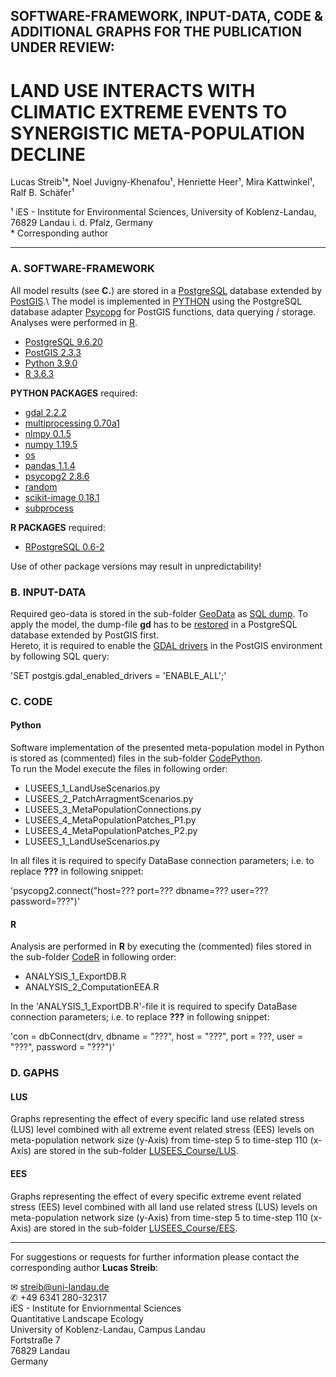 
## SOFTWARE-FRAMEWORK, INPUT-DATA, CODE & ADDITIONAL GRAPHS FOR THE PUBLICATION UNDER REVIEW:

# LAND USE INTERACTS WITH CLIMATIC EXTREME EVENTS TO SYNERGISTIC META-POPULATION DECLINE

Lucas Streib¹*, Noel Juvigny-Khenafou¹, Henriette Heer¹, Mira Kattwinkel¹, Ralf B. Schäfer¹

¹ iES - Institute for Environmental Sciences, University of Koblenz-Landau, 76829 Landau i. d. Pfalz, Germany\
\* Corresponding author

-----

### A. SOFTWARE-FRAMEWORK

All model results (see **C.**) are stored in a [PostgreSQL](https://www.postgresql.org/) database extended by [PostGIS](https://postgis.net/).\ 
The model is implemented in [PYTHON](https://www.python.org/) using the PostgreSQL database adapter [Psycopg](http://initd.org/psycopg/docs/index.html) for PostGIS functions, data querying / storage.\
Analyses were performed in [R](https://www.r-project.org/).

- [PostgreSQL 9.6.20](https://www.postgresql.org/docs/9.6/release-9-6-20.html)
- [PostGIS 2.3.3](https://postgis.net/2017/07/01/postgis-2.3.3/)
- [Python 3.9.0](https://www.python.org/downloads/release/python-390/)
- [R 3.6.3](https://cran.r-project.org/src/base/R-3/)

**PYTHON PACKAGES** required: 
- [gdal 2.2.2](https://pypi.org/project/pygdal/)
- [multiprocessing 0.70a1](https://pypi.org/project/multiprocess/)
- [nlmpy 0.1.5](https://pypi.org/project/nlmpy/)
- [numpy 1.19.5](https://pypi.org/project/numpy/)
- [os](https://docs.python.org/3/library/os.html)
- [pandas 1.1.4](https://pandas.pydata.org/)
- [psycopg2 2.8.6](https://pypi.org/project/psycopg2/)
- [random](https://docs.python.org/3/library/random.html)
- [scikit-image 0.18.1](http://scikit-image.org/docs/dev/api/skimage.graph.html) 
- [subprocess](https://docs.python.org/3/library/subprocess.html)

**R PACKAGES** required: 
- [RPostgreSQL 0.6-2](https://cran.r-project.org/web/packages/RPostgreSQL/index.html)

Use of other package versions may result in unpredictability!

### B. INPUT-DATA

Required geo-data is stored in the sub-folder [GeoData](https://github.com/luclucky/LUSEES/tree/main/GeoData) as [SQL dump](https://www.postgresql.org/docs/9.6/backup.html). 
To apply the model, the dump-file **gd** has to be [restored](https://www.postgresql.org/docs/9.6/app-pgrestore.html) in a PostgreSQL database extended by PostGIS first.\
Hereto, it is required to enable the [GDAL drivers](https://postgis.net/docs/postgis_gdal_enabled_drivers.html) in the PostGIS environment by following SQL query:

'SET postgis.gdal_enabled_drivers = 'ENABLE_ALL';'

### C. CODE

#### Python

Software implementation of the presented meta-population model in Python is stored as (commented) files in the sub-folder [CodePython](https://github.com/luclucky/LUSEES/tree/main/CodePython).\
To run the Model execute the files in following order:

- LUSEES_1_LandUseScenarios.py 
- LUSEES_2_PatchArragmentScenarios.py
- LUSEES_3_MetaPopulationConnections.py
- LUSEES_4_MetaPopulationPatches_P1.py
- LUSEES_4_MetaPopulationPatches_P2.py
- LUSEES_1_LandUseScenarios.py

In all files it is required to specify DataBase connection parameters; i.e. to replace **???** in following snippet:

'psycopg2.connect("host=??? port=??? dbname=??? user=??? password=???")' 

#### R

Analysis are performed in **R** by executing the (commented) files stored in the sub-folder [CodeR](https://github.com/luclucky/LUSEES/tree/main/CodeR) in following order:

- ANALYSIS_1_ExportDB.R
- ANALYSIS_2_ComputationEEA.R

In the 'ANALYSIS_1_ExportDB.R'-file it is required to specify DataBase connection parameters; i.e. to replace **???** in following snippet:

'con = dbConnect(drv, dbname = "???", host = "???", port = ???, user = "???", password = "???")'

### D. GAPHS

#### LUS

Graphs representing the effect of every specific land use related stress (LUS) level combined with all extreme event related stress (EES) levels on meta-population network size (y-Axis) from time-step 5 to time-step 110 (x-Axis) are stored in the sub-folder [LUSEES_Course/LUS](https://github.com/luclucky/LUSEES/tree/main/Graphs/LUSEES_Course/LUS).

#### EES

Graphs representing the effect of every specific extreme event related stress (EES) level combined with all land use related stress (LUS) levels on meta-population network size (y-Axis) from time-step 5 to time-step 110 (x-Axis) are stored in the sub-folder [LUSEES_Course/EES](https://github.com/luclucky/LUSEES/tree/main/Graphs/LUSEES_Course/EES).

-----

For suggestions or requests for further information please contact the corresponding author **Lucas Streib**:

&#9993; streib@uni-landau.de\
&#9990; +49 6341 280-32317\
iES - Institute for Enviornmental Sciences\
Quantitative Landscape Ecology\
University of Koblenz-Landau, Campus Landau\
Fortstraße 7\
76829 Landau\
Germany

